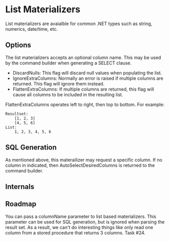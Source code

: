 ﻿# List Materializers

List materializers are avaialble for common .NET types such as string, numerics, date/time, etc. 

## Options

The list materializers accepts an optional column name. This may be used by the command builder when generating a SELECT clause.

* DiscardNulls: This flag will discard null values when populating the list. 
* IgnoreExtraColumns: Normally an error is raised if multiple columns are returned. This flag will ignore them instead.
* FlattenExtraColumns: If multiple columns are returned, this flag will cause all columns to be included in the resulting list. 

FlattenExtraColumns operates left to right, then top to bottom. For example:

    Resultset: 
        [1, 2, 3]
        [4, 5, 6]
    List:
        1, 2, 3, 4, 5, 6

## SQL Generation

As mentioned above, this materailizer may request a specific column. If no column in indicated, then AutoSelectDesiredColumns is returned to the command builder.

## Internals


## Roadmap

You can pass a  columnName  parameter to list based materializers. This parameter can be used for SQL generation, but is ignored when parsing the result set. As a result, we can't do interesting things like only read one column from a stored procedure that returns 3 columns. Task #24.
